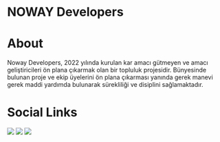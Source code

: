 <h1>NOWAY Developers</h1>

<h1>About</h1>

<p>Noway Developers, 2022 yılında kurulan kar amacı gütmeyen ve amacı geliştiricileri ön plana çıkarmak olan bir topluluk projesidir. Bünyesinde bulunan proje ve ekip üyelerini ön plana çıkarması yanında gerek manevi gerek maddi yardımda bulunarak sürekliliği ve disiplini sağlamaktadır.</p>

<h1>Social Links</h1>

<a href="https://nowaydevelopers.com"><img src="https://img.shields.io/badge/Web%20Page%20-23FFFFFF.svg?&style=for-the-badge&logo=&logoColor=white"></a> 
<a href="https://discord.gg/noway"><img src="https://img.shields.io/badge/Discord Server%20-111111.svg?&style=for-the-badge&logo=discord&logoColor=white"></a>
<a href="https://www.instagram.com/nowaydevelopers" target="blank_"><img src="https://img.shields.io/badge/Instagram%20-DC3175.svg?&style=for-the-badge&logo=instagram&logoColor=white"></a>
